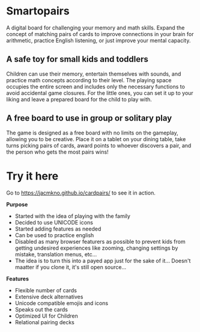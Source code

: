 # Smartopairs
A digital board for challenging your memory and math skills. Expand the concept of matching pairs of cards to improve connections in your brain for arithmetic, practice English listening, or just improve your mental capacity.

## A safe toy for small kids and toddlers
Children can use their memory, entertain themselves with sounds, and practice math concepts according to their level. The playing space occupies the entire screen and includes only the necessary functions to avoid accidental game closures. For the little ones, you can set it up to your liking and leave a prepared board for the child to play with.

## A free board to use in group or solitary play
The game is designed as a free board with no limits on the gameplay, allowing you to be creative. Place it on a tablet on your dining table, take turns picking pairs of cards, award points to whoever discovers a pair, and the person who gets the most pairs wins!


# Try it here
Go to https://jacmkno.github.io/cardpairs/ to see it in action.

**Purpose**

- Started with the idea of playing with the family
- Decided to use UNICODE icons
- Started adding features as needed
- Can be used to practice english
- Disabled as many browser featurers as possible to prevent kids from getting undesired experiences like zooming, changing settings by mistake, translation menus, etc...
- The idea is to turn this into a payed app just for the sake of it... Doesn't maatter if you clone it, it's still open source...


**Features**

- Flexible number of cards
- Extensive deck alternatives
- Unicode compatible emojis and icons
- Speaks out the cards
- Optimized UI for Children
- Relational pairing decks
